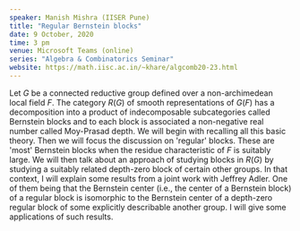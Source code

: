```yaml
---
speaker: Manish Mishra (IISER Pune)
title: "Regular Bernstein blocks"
date: 9 October, 2020
time: 3 pm
venue: Microsoft Teams (online)
series: "Algebra & Combinatorics Seminar"
website: https://math.iisc.ac.in/~khare/algcomb20-23.html
---
```


Let $G$ be a connected reductive group defined over a non-archimedean local field $F$.
The category $R(G)$ of smooth representations of $G(F)$ has a decomposition into a
product of indecomposable subcategories called Bernstein blocks and to each block is
associated a non-negative real number called Moy-Prasad depth. We will begin with
recalling all this basic theory. Then we will focus the discussion on 'regular' blocks.
These are 'most' Bernstein blocks when the residue characteristic of $F$ is suitably
large. We will then talk about an approach of studying blocks in $R(G)$ by studying a
suitably related depth-zero block of certain other groups. In that context, I will
explain some results from a joint work with Jeffrey Adler. One of them being that the
Bernstein center (i.e., the center of a Bernstein block) of a regular block is isomorphic
to the Bernstein center of a depth-zero regular block of some explicitly describable
another group. I will give some applications of such results.
